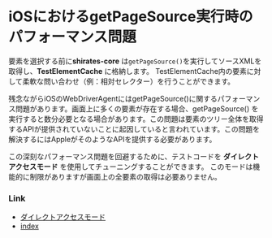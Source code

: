 # iOSにおけるgetPageSource実行時のパフォーマンス問題

要素を選択する前に**shirates-core** は`getPageSource()`を実行してソースXMLを取得し、**TestElementCache** に格納します。
TestElementCache内の要素に対して柔軟な問い合わせ（例：相対セレクター）を行うことができます。

残念ながらiOSのWebDriverAgentにはgetPageSource()に関するパフォーマンス問題があります。画面上に多くの要素が存在する場合、getPageSource()
を実行すると数分必要となる場合があります。この問題は要素のツリー全体を取得するAPIが提供されていないことに起因していると言われています。この問題を解決するにはAppleがそのようなAPIを提供する必要があります。

この深刻なパフォーマンス問題を回避するために、テストコードを **ダイレクトアクセスモード** を使用してチューニングすることができます。
このモードは機能的に制限がありますが画面上の全要素の取得は必要ありません。

### Link

- [ダイレクトアクセスモード](direct_access_mode_ja.md)
- [index](../../index_ja.md)
